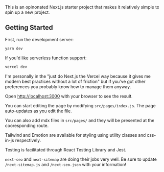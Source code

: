 This is an opinonated Next.js starter project that makes it relatively simple to spin up a new project.

## Getting Started

First, run the development server:

```bash
yarn dev
```

If you'd like serverless function support:

```bash
vercel dev
```

I'm personally in the "just do Next.js the Vercel way because it gives me modern best practices without a lot of friction" but if you've got other preferences you probably know how to manage them anyway.

Open [http://localhost:3000](http://localhost:3000) with your browser to see the result.

You can start editing the page by modifying `src/pages/index.js`. The page auto-updates as you edit the file.

You can also add mdx files in `src/pages/` and they will be presented at the cooresponding route.

Tailwind and Emotion are available for styling using utility classes and css-in-js respectively.

Testing is facilitated through React Testing Library and Jest.

`next-seo` and `next-sitemap` are doing their jobs very well. Be sure to update `/next-sitemap.js` and `/next-seo.json` with your information!
